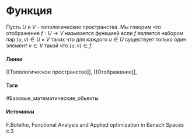 # Функция
Пусть $U$ и $V$ - топологические пространства. Мы говорим что отображение $f:U\rightarrow V$ называется функцией если $f$ является набором пар $(u,v)\in U\times V$ таких что для каждого $u\in U$ существует только один элемент $v\in V$ такой что $(u,v)\in f$.

#### Линки
 [[Топологическое пространство]],
 [[Отображение]],
#### Тэги
 #Базовые_математические_обьекты
#### Источники
  F.Botelho, Functional Analysis and Applied optimization in Banach Spaces с.3